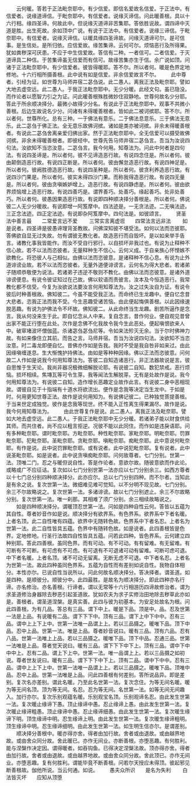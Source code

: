 <!-- { "loadSidebar": true } -->
　　云何暖。答若于正法毗奈耶中。有少信爱。即信名爱故名信爱。于正法中。有信爱者。说缘道谛信。于毗奈耶中。有信爱者。说缘灭谛信。问此暖善根。具以十六行相。缘四圣谛。何故此中。但说缘灭道谛非苦集耶。答依胜说故。谓四谛中灭道是胜。出生死故。余如顶中广说。有说于正法中。有信爱者。说缘三谛信。于毗奈耶中。有信爱者。说缘灭谛信。以暖具缘四圣谛故。问缘灭道谛可尔。是可信事。是生信处。是所归依。应信爱故。缘苦集谛。云何可尔。烦恼恶行及所得果。犹如粪秽深可厌患。不应于中生信爱故。答信有二种。一者信可。二者信爱。于灭道谛具二种信。于苦集谛虽无信爱而有信可。故缘苦集亦生于信。余广说如顶。问诸于正法毗奈耶中。有少信爱者。彼皆得暖耶。答不尔。所以者何。暖是色界定地修地。十六行相所摄善根。此中说有如是信爱。非余信爱故言不尔。
　　此中尊者。引经为证。如世尊为马师井宿二苾刍说。此二愚人。离我正法及毗奈耶。譬如大地去虚空远。此二愚人。于我正法毗奈耶中。无少分暖。此经文句。虽已隐没。而作论者以愿智力引之为证。问此暖善根殊胜微妙住寂静地。世尊何故名少分耶。答此于所余顺决择分。最微小故得少分名。有说此于正法毗奈耶中。观事不共微小善根。后边生故说名少分。问诸有未得暖善根者。皆如此二被诃摈耶。答不尔。所以者何。世尊所化。总有三种。一于佛法有意乐。二于佛法息意乐。三于佛法无意乐。此二苾刍于佛正法。全无意乐故佛诃摈。诸如是类亦被诃摈。非余未得暖善根者。有说此二苾刍舍离亲爱归佛出家。然于正法毗奈耶中。全无信爱可以摄受故佛诃摈。非余未得暖善根者。即彼经中。世尊先告马师井宿二苾刍言。吾当为汝说四句法。汝欲知不当恣汝意。二苾刍言。我今何用。知尊法为。问此中何者是四句法。有说四圣谛是。所以者何。彼不见谛造恶行故。有说四念住是。所以者何。彼由颠倒造恶行故。有说四正断是。所以者何。彼由懈怠造恶行故。有说四神足是。所以者何。彼阙胜德造恶行故。有说四圣种是。所以者何。彼贪利养造恶行故。有说四沙门果是。所以者何。彼实未得四沙门果。而称我得造恶行故。有说四无量是。所以者何。彼由贪嗔嫉妒增上。造恶行故。有说四静虑是。所以者何。彼由欲界烦恼增上造恶行故。有说四善巧是。谓界善巧。处善巧。缘起善巧。处非处善巧。所以者何。彼愚因果造恶行故。有说即四种顺决择分善根是。所以者何。佛说彼二人无少分暖故。有说即增一阿笈摩中。四法迹是。一无贪法迹。二无嗔法迹。三正念法迹。四正定法迹。有说即杂阿笈摩中。四句法是。如彼颂言。
　　贤圣法中善言最　　二常爱言远不爱
　　三常实言离虚诳　　四常法言远非法
　　如是说者。四圣谛是彼愚谛理背圣教故。问佛深知彼不堪受法。如何以法而恣彼耶。答佛欲自显无过失故。勿有谓彼无教化者。故造恶行而自毁坏。是以如来举手告言。诸教化事我皆能作。而汝不受自行邪行。以自损坏非我过也。有说为止释种不信心故。若不以法而恣彼者。无量释种生不信心。云何义成。于自亲族心怀悭嫉不欲教化。将恐彼人与己相似。由佛以法而恣彼意。是诸释种不信心息。有说为止外道诽谤业故。若不以法而恣彼者。无量外道便诽谤言。云何名为得大悲者。若诸弟子随顺恭敬便为说法。若诸弟子违逆不敬则不教化。由佛以法而恣彼意。是诸外道诽谤便息。有说令彼证知过在己故。佛以软语而责彼言。汝本及今恒造恶行。我常教化都不信受。今复为汝欲说法要汝言何用知尊法为。汝之过失汝自为证。有说令彼后时种善根故。佛知彼二。今虽不能受我正法。而命终已生龙趣中。便自忆念昔大悲者。恣我正法而我不受。今生恶趣受诸苦恼。由此便起悔俱善根。以此因缘速脱恶趣。有说为护佛法令不坏故。佛知彼二。从此命终当生龙趣。剧苦所逼作是念言。我从何没来生于此。即自忆念从人中来。复自念言。昔作何业。便自观见昔曾出家不能正行堕在此处。次作是念佛不化我故令我今生此恶处。便起嗔恨欲来人中。破窣堵波坏僧伽蓝。杀诸苾刍苾刍尼等。令如来法殄灭无余。当于尔时佛神力故。有如来像住立其前。而告之言。马师井宿。吾当为汝说四句法。汝欲知不当恣汝意。时二毒龙即便自忆。昔佛亦作如是告我。我时不受是我自咎非如来过。由此因缘嗔缠遂息。生大惭愧护持佛法。由如是等种种因缘。佛以正法而恣彼意。问何故二人作如是说我今何用知尊法为。答彼二自知造诸恶行。非正法器故说是言。彼自思惟于生天论。我尚非器况极微细解脱论耶。有说彼二自知。数犯禁戒。恶行烦恼。损坏相续。焦塼瓦等可令生芽。我等闻法生解脱芽。无有是处故作是说。我今何用知尊法为。有说彼二自知。造作增长恶趣定业故作此言。有说彼二身中恶相现故。谓彼自见于十指端有十道水将欲流出。便作是念我等决定当生龙中。于如是时。何用更知世尊正法。故作是说何用知为。有说佛记彼二。已种独觉菩提善根。于当来世定成独觉。彼作是念我等现世。终不能入正性离生得果漏尽。故作是说。我今何用知尊法为。
　　由此世尊复作是说。此二愚人。离我正法及毗奈耶。譬如大地去虚空远。此二愚人。于我正法毗奈耶中无少分暖。若诸弟子能以财食供给其师。而共住者。尚不应以粗言拒逆。况彼不能以此同住。而作如是违戾语耶。问有多种毗奈耶。谓时毗奈耶。方毗奈耶。种性毗奈耶。家毗奈耶。明毗奈耶。罚罪毗奈耶。犯毗奈耶。圣毗奈耶。贪毗奈耶。嗔毗奈耶。痴毗奈耶。此中意说何毗奈耶。有作是说。此中说罚罪毗奈耶。或有说者。此中说犯毗奈耶。复有说者。此中说圣毗奈耶。如是说者。此中说贪嗔痴毗奈耶。问何故尊者。七门分别。世第一法。顶唯二门。忍之与暖但说自性。答是作论者。意欲尔故。随彼意欲而作此论。或略或广不应征诘。复次如以七门分别世第一法亦应以七门分别余三。如西方尊者以十七门总分别四种顺决择分。此亦应尔。总以七门分别四种。而不尔者。当知此是有余之说。复次世第一法。微细难见难可觉知。以不分明不现见故。七门分别。余三不尔故略说之。复次世第一法。多诸诽谤。故以七门分别遮止。余三不尔故略分别。复次世第一法。唯一刹那。其相难了须广分别。余三相续故略说之。
　　如是四种顺决择分。谓暖顶忍世第一法。问如是四种自性云何。答皆以五蕴为其自性。尊者妙音作如是说。顺决择分有欲界系。有色界系。欲界系中下者名暖。上者名顶。此二自性唯有四蕴。欲界中无随转色故。色界系中下者名忍。上者名为世第一法。此二自性皆具五蕴。色界中有随转色故。如是说者。此四善根皆是色界。定地修地。行圣行法故四自性皆具五蕴。问若此四种。皆色界系。云何建立四种别耶。答此四善根。虽同色界。而有可动。有不可动。有有留难。有无留难。有可断有不可断。有可虑有不可虑。有可退有不可退诸可动有留难。可断可虑可退。中下者名暖。上者名顶。诸不可动无留离。无断无虑不可退。中下者名忍。上者名为世第一法。故此四种虽同色界系。五蕴为自性而有差别如说自性。我物自体相分。本性亦尔。已说自性当说所以。问此何故名顺决择分。答决择者。谓圣道。如是四种。是顺彼分。顺彼分中。此四最胜。是故名为顺决择分。即此四种亦名行谛。亦名修治。亦名善根。行谛者。谓以无常等十六行相游历四谛故修治者。谓为求圣道修治身器除去秽恶引起圣道故。犹如农夫为求子实修治田地除去秽草此亦如是。善根者。谓圣道涅槃。是真实善。此四与彼为初基本。为安足处故名为根。问此四善根。为有几品。答总有三品。谓下中上。暖是下品。顶是中。品。忍及世第一法是上品。有说暖有二品。谓下下下中。顶有三品。谓下上中下中中。忍有三品。谓中上上下上中。世第一法唯一品谓上上。若以三品摄之。暖唯下品。顶下中品。忍中上品。世第一法。唯是上品。尊者妙音说曰。暖有三品。顶有六品。忍有八品。世第一法唯上上品。若以三品摄之。暖唯下品。顶下中品。忍通三品。世第一法唯是上品。尊者觉天说曰。暖有三品。谓下下下中下上。顶有三品。谓中下中中中上。忍有二品。谓上下上中。世第一法。唯一品谓上上。若以三品摄之如初说。尊者世友说曰。暖有三品。谓下下下中下上。顶有二品。谓中下中中。忍有三品。谓中上上下上中。世第一法唯一品谓上上。若以三品摄之。暖唯下品。顶唯中品。忍中上品。世第一法唯是上品。问此四善根有何差别。答所说品异。即是差别。复次名亦差别。谓此名暖。乃至此名世第一法。复次念住。为等无间名暖。暖为等无间名顶。顶为等无间。名忍。忍为等无间。名世第一法。如等无间无间趣入。加行亦尔。复次乐别观蕴名暖。乐别观宝名顶。乐别观谛名忍。由此发生世第一法。复次暖止缘谛下愚。顶止缘谛中愚。忍止缘谛上愚。由此发生世第一法。复次暖止缘谛粗愚。顶止缘谛中愚。忍止缘谛细愚。由此发生世第一法。复次暖生缘谛下明。顶生缘谛中明。忍生缘谛上明。由此发生世第一法。复次暖生缘谛粗明。顶生缘谛中明。忍生缘谛细明。由此发生世第一法。如生明生信亦尔。是谓差别。
　　顺决择分善根中。暖亦得亦舍。得者由加行故。舍者或由退故。或由越界地故。或由舍众同分故。舍此暖已。亦作无间业。亦断善根。亦堕恶趣。有何胜利。能与涅槃作决定因。谓得暖者。如吞钩鱼。已得决定涅槃法故。顶亦得亦舍。得者由加行故。舍者或由退故。或由越界地故。或由舍众同分故。舍此顶已。亦作无间业。亦堕恶趣。复有何胜利。谓能毕竟不断善根。问若尔天授应未得顶。彼起邪见断善根故。伽他所说。当云何通。如说。
　　愚夫众所识　　是名为失利
　　白法皆灭坏　　应知从顶堕
